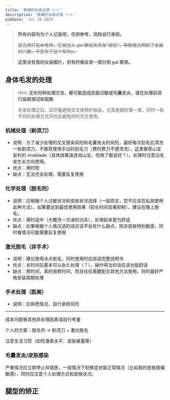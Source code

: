 ```yaml
---
title: '寒蝉的女装记录（一）'
description: '寒蝉的女装记录（一）'
pubDate: 'Jul 19 2024'
---
```


> **所有内容均为个人记录用，仅供参考，风险自行承担。**
>
> ~~首先拷打无米老师，在我加入 gal 群后天天发“自拍”，导致我又燃起了女装的兴趣，于是有了这个系列x。~~
>
> **这里没有我的女装图片，但有时候会发一部分到 gal 群里。**

## 身体毛发的处理

> Hint: **无论何种处理方法，都可能造成皮肤过敏或毛囊发炎，请在处理前进行局部测试和观察**
>
> 毛发处理之后，应尽量避免交叉使用护肤品，尤其是磨砂膏一类，同时一些不同的处理方式间也应避免同时交叉使用。

### 机械处理（剃须刀）

- 说明：为了减少处理的交叉感染风险和毛囊发炎的风险，最好每次刮毛后清洗一些剃须刀。不推荐使用手动的刮毛刀（费时费力不便清洗），这里推荐山宝安利的 oneblade（具体效果请咨询山宝，但用了都说好？）。处理时注意沿毛发生长方向使用。
- 优点：用时短
- 缺点：无法完全处理，需要反复使用

### 化学处理（脱毛剂）

- 说明：应根据个人过敏状况和皮肤状况选择（一般而言，您不应该在私部使用此种方法）。如果要达到最佳使用效果（较长时间显著抑制），建议在晚上脱毛。
- 优点：用时适中（大概洗一次澡的功夫），处理起来更为舒适
- 缺点：如果根据个人情况选的话应该不会有什么缺点，除非皮肤特别敏感，同时看情况可能需要反复使用

### 激光脱毛（非手术）

- 说明：建议使用冰点脱毛，同时使用时应阅读完整说明书
- 优点：长时间后基本可以永久处理（？），操作得当的话应该也挺舒适
- 缺点：费时间，真的很费时间，而且往往需要配合其他方法使用，同时最好严格安装周期处理

### 手术处理（医美）

- 说明：应熟悉情况，自行承担风险

---

成本问题等其他非处理因素请自行考量

个人的方案：脱毛剂 -> 剃须刀 + 激光脱毛

注意生活习惯（如性激素水平、皮肤暴露等）

### 毛囊发炎/皮肤感染

严重情况应立即停止并就医，一般情况下轻微症状属正常情况（比如我的皮肤就偏敏感），同时应注意个人处理方式和皮肤状况。

## 腿型的矫正
